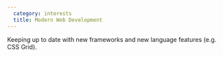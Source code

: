 ```yaml
---
  category: interests
  title: Modern Web Development
---
```


Keeping up to date with new frameworks and new language features (e.g. CSS Grid).
